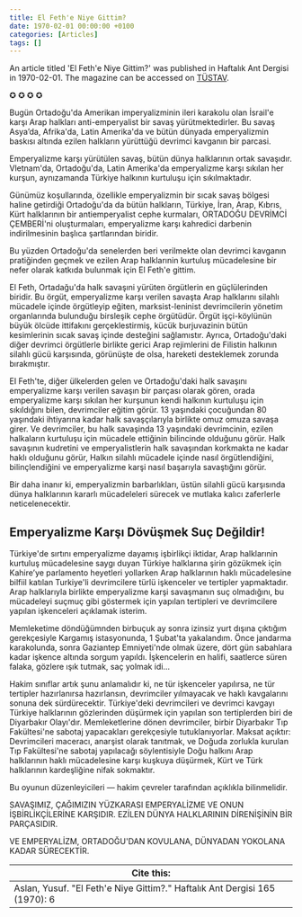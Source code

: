 ```yaml
---
title: El Feth'e Niye Gittim?
date: 1970-02-01 00:00:00 +0100
categories: [Articles]
tags: []
---
```


An article titled 'El Feth'e Niye Gittim?' was published in Haftalık Ant Dergisi in 1970-02-01. The magazine can be accessed on [TÜSTAV](https://www.tustav.org/sureli-yayinlar-arsivi/ant-dergisi/).

✪ ✪ ✪ ✪

Bugün Ortadoğu'da Amerikan imperyalizminin ileri karakolu olan İsrail'e karşı Arap halkları anti-emperyalist bir savaş yürütmektedirler. Bu savaş Asya’da, Afrika'da, Latin Amerika'da ve bütün dünyada emperyalizmin baskısı altında ezilen halkların yürüttüğü devrimci kavganın bir parcasi.

Emperyalizme karşı yürütülen savaş, bütün dünya halklarının ortak savaşıdır. Vletnam'da, Ortadoğu'da, Latin Amerika'da emperyalizme karşı sıkılan her kurşun, aynızamanda Türkiye halkının kurtuluşu için sıkılmaktadır.

Günümüz koşullarında, özellikle emperyalizmin bir sıcak savaş bölgesi haline getirdiği Ortadoğu'da da bütün halkların, Türkiye, İran, Arap, Kıbrıs, Kürt halklarının bir antiemperyalist cephe kurmaları, ORTADOĞU DEVRİMCİ ÇEMBERİ'ni oluşturmaları, emperyalizme karşı kahredici darbenin indirilmesinin başlıca şartlarından biridir.

Bu yüzden Ortadoğu'da senelerden beri verilmekte olan devrimci kavganın pratiğinden geçmek ve ezilen Arap halklarınin kurtuluş mücadelesine bir nefer olarak katkıda bulunmak için El Feth'e gittim.

El Feth, Ortadağu'da halk savaşıni yürüten örgütlerin en güçlülerinden biridir. Bu örgüt, emperyalizme karşı verilen savaşta Arap halklarını silahlı mücadele içinde örgütleyip eğiten, marksist-leninist devrimcilerin yönetim organlarında bulunduğu birsleşik cephe örgütüdür. Örgüt işçi-köylünün büyük ölcüde ittifakını gerçeklestirmiş, kücük burjuvazinin bütün kesimlerinin sıcak savaş içinde desteğini sağlamıstır. Ayrıca, Ortadoğu'daki diğer devrimci örgütlerle birlikte gerici Arap rejimlerini de Filistin halkının silahlı gücü karşısında, görünüşte de olsa, hareketi desteklemek zorunda bırakmıştır.

EI Feth'te, diğer ülkelerden gelen ve Ortadoğu'daki halk savaşını emperyalizme karşı verilen savaşın bir parçası olarak gören, orada emperyalizme karşı sıkılan her kurşunun kendi halkının kurtuluşu için sıkıldığını bilen, devrimciler eğitim görür. 13 yaşındaki çocuğundan 80 yaşındaki ihtiyarına kadar halk savaşçılarıyla birlikte omuz omuza savaşa girer. Ve devrimciler, bu halk savaşinda 13 yaşındaki devrimcinin, ezilen halkaların kurtuluşu için mücadele ettiğinin bilincinde olduğunu görür. Halk savaşının kudretini ve emperyalistlerin halk savaşından korkmakta ne kadar haklı olduğunu görür, Halkın silahlı mücadele içinde nasıl örgütlendiğini, bilinçlendiğini ve emperyalizme karşi nasıl başarıyla savaştığını görür.

Bir daha inanır ki, emperyalizmin barbarlıkları, üstün silahli gücü karşısında dünya halklarının kararlı mücadeleleri sürecek ve mutlaka kalıcı zaferlerle neticelenecektir.

## Emperyalizme Karşı Dövüşmek Suç Değildir!

Türkiye'de sırtını emperyalizme dayamış işbirlikçi iktidar, Arap halklarınin kurtuluş mücadelesine saygı duyan Türkiye halklarına şirin gözükmek için Kahire’ye parlamento heyetleri yollarken Arap halklarının haklı mücadelesine bilfiil katılan Turkiye'li devrimcilere türlü işkenceler ve tertipler yapmaktadır. Arap halklarıyla birlikte emperyalizme karşi savaşmanın suç olmadığını, bu mücadeleyi suçmuç gibi göstermek için yapılan tertipleri ve devrimcilere yapılan işkenceleri açıklamak isterim.

Memleketime döndüğümnden birbuçuk ay sonra izinsiz yurt dışına çıktığım gerekçesiyle Kargamış istasyonunda, 1 Şubat'ta yakalandım. Önce jandarma karakolunda, sonra Gaziantep Emniyeti'nde olmak üzere, dört gün sabahlara kadar işkence altında sorgum yapıldı. İşkencelerin en halifi, saatlerce süren falaka, gözlere ışık tutmak, saç yolmak idi...

Hakim sınıflar artık şunu anlamalıdır ki, ne tür işkenceler yapılırsa, ne tür tertipler hazırlanırsa hazırlansın, devrimciler yılmayacak ve haklı kavgalarını sonuna dek sürdürecektir. Türkiye'deki devrimcileri ve devrimci kavgayı Türkiye halklarının gözlerinden düşürmek için yapılan son tertiplerden biri de Diyarbakır Olayı'dır. Memleketlerine dönen devrimciler, birbir Diyarbakır Tıp Fakültesi'ne sabotaj yapacakları gerekçesiyle tutuklanıyorlar. Maksat açıktır: Devrimcileri maceracı, anarşist olarak tanıtmak, ve Doğuda zorlukla kurulan Tıp Fakültesi'ne sabotaj yapılacağı söylentisiyle Doğu halkını Arap halklarının haklı mücadelesine karşı kuşkuya düşürmek, Kürt ve Türk halklarının kardeşliğine nifak sokmaktır.

Bu oyunun düzenleyicileri — hakim çevreler tarafından açıklıkla bilinmelidir.

SAVAŞIMIZ, ÇAĞIMIZIN YÜZKARASI EMPERYALİZME VE ONUN İŞBİRLİKÇİLERİNE KARŞIDIR. EZİLEN DÜNYA HALKLARININ DİRENİŞİNİN BİR PARÇASIDIR.

VE EMPERYALİZM, ORTADOĞU'DAN KOVULANA, DÜNYADAN YOKOLANA KADAR SÜRECEKTİR.

| Cite this:   |
|--------|
| Aslan, Yusuf. "El Feth'e Niye Gittim?." Haftalık Ant Dergisi 165 (1970): 6 

